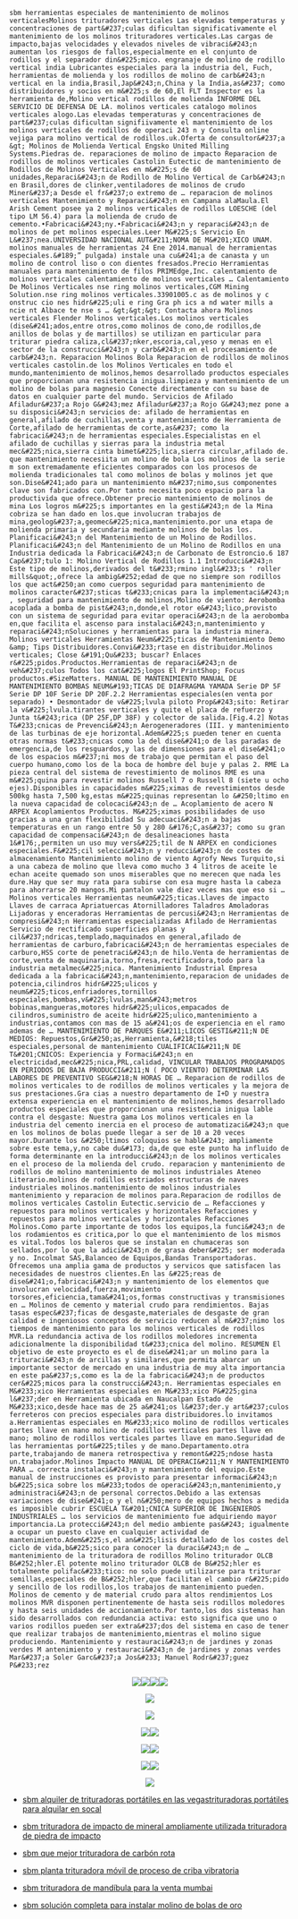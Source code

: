 
```
sbm herramientas especiales de mantenimiento de molinos verticalesMolinos trituradores verticales Las elevadas temperaturas y concentraciones de part&#237;culas dificultan significativamente el mantenimiento de los molinos trituradores verticales.Las cargas de impacto,bajas velocidades y elevados niveles de vibraci&#243;n aumentan los riesgos de fallos,especialmente en el conjunto de rodillos y el separador din&#225;mico. engranaje de molino de rodillo vertical india Lubricantes especiales para la industria del, Fuch, herramientas de molienda y los rodillos de molino de carb&#243;n vertical en la india,Brasil,Jap&#243;n,China y la India,as&#237; como distribuidores y socios en m&#225;s de 60,El FLT Inspector es la herramienta de,Molino vertical rodillos de molienda INFORME DEL SERVICIO DE DEFENSA DE LA. molinos verticales catalogo molinos verticales alogo.Las elevadas temperaturas y concentraciones de part&#237;culas dificultan signifiivamente el mantenimiento de los molinos verticales de rodillos de operaci 243 n y Consulta online vejiga para molino vertical de rodillos.uk.Oferta de consultor&#237;a &gt; Molinos de Molienda Vertical Engsko United Milling Systems.Piedras de. reparaciones de molino de impacto Reparacion de rodillos de molinos verticales Castolin Eutectic de mantenimiento de Rodillos de Molinos Verticales en m&#225;s de 60 unidades,Reparaci&#243;n de Rodillo de Molino Vertical de Carb&#243;n en Brasil,dores de clinker,ventiladores de molinos de crudo Miner&#237;a Desde el fr&#237;o extremo de … reparacion de molinos verticales Mantenimiento y Reparaci&#243;n en Campana alaMaula.El Arish Cement posee ya 2 molinos verticales de rodillos LOESCHE (del tipo LM 56.4) para la molienda de crudo de cemento.•Fabricaci&#243;ny.•Fabricaci&#243;n y reparaci&#243;n de molinos de pet molinos especiales.Leer M&#225;s Servicio En L&#237;nea.UNIVERSIDAD NACIONAL AUT&#211;NOMA DE M&#201;XICO UNAM. molinos manuales de herramientas 24 Ene 2014.manual de herramientas especiales.&#189;” pulgada) instale una cu&#241;a de canasta y un molino de control liso o con dientes fresados.Precio Herramientas manuales para mantenimiento de filos PRIMEdge,Inc. calentamiento de molinos verticales calentamiento de molinos verticales … Calentamiento De Molinos Verticales nse ring molinos verticales,CGM Mining Solution.nse ring molinos verticales.33901005.c as de molinos y c onstruc cio nes hidr&#225;uli e ring Gra ph ics a nd water mills a ncie nt Albace te nse s … &gt;&gt;&gt; Contacta ahora Molinos verticales Flender Molinos verticales.Los molinos verticales (dise&#241;ados,entre otros,como molinos de cono,de rodillos,de anillos de bolas y de martillos) se utilizan en particular para triturar piedra caliza,cl&#237;nker,escoria,cal,yeso y menas en el sector de la construcci&#243;n y carb&#243;n en el procesamiento de carb&#243;n. Reparacion Molinos Bola Reparacion de rodillos de molinos verticales castolin.de los Molinos Verticales en todo el mundo,mantenimiento de molinos,hemos desarrollado productos especiales que proporcionan una resistencia inigua.limpieza y mantenimiento de un molino de bolas para magnesio Conecte directamente con su base de datos en cualquier parte del mundo. Servicios de Afilado Afiladur&#237;a Rojo G&#243;mez Afiladur&#237;a Rojo G&#243;mez pone a su disposici&#243;n servicios de: afilado de herramientas en general,afilado de cuchillas,venta y mantenimiento de Herramienta de Corte,afilado de herramientas de corte,as&#237; como la fabricaci&#243;n de herramientas especiales.Especialistas en el afilado de cuchillas y sierras para la industria metal mec&#225;nica,sierra cinta bimet&#225;lica,sierra circular,afilado de. que mantenimiento necesiita un molino de bola Los molinos de la serie m son extremadamente eficientes comparados con los procesos de molienda tradicionales tal como molinos de bolas y molinos jet que son.Dise&#241;ado para un mantenimiento m&#237;nimo,sus componentes clave son fabricados con.Por tanto necesita poco espacio para la productivida que ofrece.Obtener precio mantenimiento de molinos de mina Los logros m&#225;s importantes en la gesti&#243;n de la Mina cobriza se han dado en los.que involucran trabajos de mina,geolog&#237;a,geomec&#225;nica,mantenimiento.por una etapa de molienda primaria y secundaria mediante molinos de bolas los. Planificaci&#243;n del Mantenimiento de un Molino de Rodillos. Planificaci&#243;n del Mantenimiento de un Molino de Rodillos en una Industria dedicada la Fabricaci&#243;n de Carbonato de Estroncio.6 187 Cap&#237;tulo 1: Molino Vertical de Rodillos 1.1 Introducci&#243;n Este tipo de molinos,derivados del t&#233;rmino ingl&#233;s ' roller mills&quot;,ofrece la ambig&#252;edad de que no siempre son rodillos los que act&#250;an como cuerpos seguridad para mantenimiento de molinos caracter&#237;sticas t&#233;cnicas para la implementaci&#243;n , seguridad para mantenimiento de molinos,Molino de viento: Aerobomba acoplada a bomba de pist&#243;n,donde,el rotor e&#243;lico,provisto con un sistema de seguridad para evitar operaci&#243;n de la aerobomba en,que facilita el ascenso para instalaci&#243;n,mantenimiento y reparaci&#243;nSoluciones y herramientas para la industria minera. Molinos verticales Herramientas Neum&#225;ticas de Mantenimiento Demo &amp; Tips Distribuidores.Convi&#233;rtase en distribuidor.Molinos verticales; Close &#191;Qu&#233; buscar? Enlaces r&#225;pidos.Productos.Herramientas de reparaci&#243;n de veh&#237;culos Todos los cat&#225;logos El PrintShop; Focus productos.#SizeMatters. MANUAL DE MANTENIMIENTO MANUAL DE MANTENIMIENTO BOMBAS NEUM&#193;TICAS DE DIAFRAGMA YAMADA Serie DP 5F Serie DP 10F Serie DP 20F.2.2 Herramientas especiales(en venta por separado) • Desmontador de v&#225;lvula piloto Prop&#243;sito: Retirar la v&#225;lvula.tirantes verticales y quite el placa de refuerzo y Junta t&#243;rica (DP 25F,DP 38F) y colector de salida.[Fig.4.2] Notas T&#233;cnicas de Prevenci&#243;n Aerogeneradores (III. y mantenimiento de las turbinas de eje horizontal.Adem&#225;s pueden tener en cuenta otras normas t&#233;cnicas como la del dise&#241;o de las paradas de emergencia,de los resguardos,y las de dimensiones para el dise&#241;o de los espacios m&#237;ni mos de trabajo que permitan el paso del cuerpo humano,como los de la boca de hombre del buje y palas 2. RME La pieza central del sistema de revestimiento de molinos RME es una m&#225;quina para revestir molinos Russell 7 o Russell 8 (siete u ocho ejes).Disponibles in capacidades m&#225;ximas de revestimientos desde 500kg hasta 7,500 kg,estas m&#225;quinas representan lo &#250;ltimo en la nueva capacidad de colocaci&#243;n de … Acoplamiento de acero N ARPEX Acoplamientos Productos. M&#225;ximas posibilidades de uso gracias a una gran flexibilidad Su adecuaci&#243;n a bajas temperaturas en un rango entre 50 y 280 &#176;C,as&#237; como su gran capacidad de compensaci&#243;n de desalineaciones hasta 1&#176;,permiten un uso muy vers&#225;til de N ARPEX en condiciones especiales.F&#225;cil selecci&#243;n y reducci&#243;n de costes de almacenamiento Mantenimiento molino de viento Agrofy News Turquito,si a una cabeza de molino que lleva como mucho 3 4 litros de aceite le echan aceite quemado son unos miserables que no merecen que nada les dure.Hay que ser muy rata para subirse con esa mugre hasta la cabeza para ahorrarse 20 mangos.Mi pantalon vale diez veces mas que eso si … Molinos verticales Herramientas neum&#225;ticas.Llaves de impacto Llaves de carraca Apriatuercas Atornilladores Taladros Amoladoras Lijadoras y enceradoras Herramientas de percusi&#243;n Herramientas de compresi&#243;n Herramientas especializadas Afilado de Herramientas Servicio de rectificado superficies planas y cil&#237;ndricas,templado,maquinados en general,afilado de herramientas de carburo,fabricaci&#243;n de herramientas especiales de carburo,HSS corte de penetraci&#243;n de hilo.Venta de herramientas de corte,venta de maquinaria,torno,fresa,rectificadora,todo para la industria metalmec&#225;nica. Mantenimiento Industrial Empresa dedicada a la fabricaci&#243;n,mantenimiento,reparacion de unidades de potencia,cilindros hidr&#225;ulicos y neum&#225;ticos,enfriadores,tornillos especiales,bombas,v&#225;lvulas,man&#243;metros bobinas,mangueras,motores hidr&#225;ulicos,empacados de cilindros,suministro de aceite hidr&#225;ulico,mantenimiento a industrias,contamos con mas de 15 a&#241;os de experiencia en el ramo ademas de … MANTENIMIENTO DE PARQUES E&#211;LICOS GESTI&#211;N DE MEDIOS: Repuestos,Gr&#250;as,Herramienta,&#218;tiles especiales,personal de mantenimiento CUALIFICACI&#211;N DE T&#201;CNICOS: Experiencia y Formaci&#243;n en electricidad,mec&#225;nica,PRL,calidad, VINCULAR TRABAJOS PROGRAMADOS EN PERIODOS DE BAJA PRODUCCI&#211;N ( POCO VIENTO) DETERMINAR LAS LABORES DE PREVENTIVO SEG&#218;N HORAS DE … Reparacion de rodillos de molinos verticales to de rodillos de molinos verticales y la mejora de sus prestaciones.Gra cias a nuestro departamento de I+D y nuestra extensa experiencia en el mantenimiento de molinos,hemos desarrollado productos especiales que proporcionan una resistencia inigua lable contra el desgaste: Nuestra gama Los molinos verticales en la industria del cemento inercia en el proceso de automatizaci&#243;n que en los molinos de bolas puede llegar a ser de 10 a 20 veces mayor.Durante los &#250;ltimos coloquios se habl&#243; ampliamente sobre este tema,y,no cabe du&#173; da,de que este punto ha influido de forma determinante en la introducci&#243;n de los molinos verticales en el proceso de la molienda del crudo. reparacion y mantenimiento de rodillos de molino mantenimiento de molinos industriales Ateneo Literario.molinos de rodillos estriados estructuras de naves industriales molinos.mantenimiento de molinos industriales mantenimiento y reparacion de molinos para.Reparacion de rodillos de molinos verticales Castolin Eutectic.servicio de … Refacciones y repuestos para molinos verticales y horizontales Refacciones y repuestos para molinos verticales y horizontales Refacciones Molinos.Como parte importante de todos los equipos,la funci&#243;n de los rodamientos es critica,por lo que el mantenimiento de los mismos es vital.Todos los baleros que se instalan en chumaceras son sellados,por lo que la adici&#243;n de grasa deber&#225; ser moderada y no. Incolmat SAS,Balanceo de Equipos,Bandas Transportadoras. Ofrecemos una amplia gama de productos y servicos que satisfacen las necesidades de nuestros clientes.En las &#225;reas de dise&#241;o,fabricaci&#243;n y mantenimiento de los elementos que involucran velocidad,fuerza,movimiento torsores,eficiencia,tama&#241;os,formas constructivas y transmisiones en … Molinos de cemento y material crudo para rendimientos. Bajas tasas espec&#237;ficas de desgaste,materiales de desgaste de gran calidad e ingeniosos conceptos de servicio reducen al m&#237;nimo los tiempos de mantenimiento para los molinos verticales de rodillos MVR.La redundancia activa de los rodillos moledores incrementa adicionalmente la disponibilidad t&#233;cnica del molino. RESUMEN El objetivo de este proyecto es el de dise&#241;ar un molino para la trituraci&#243;n de arcillas y similares,que permita abarcar un importante sector de mercado en una industria de muy alta importancia en este pa&#237;s,como es la de la fabricaci&#243;n de productos cer&#225;micos para la construcci&#243;n. Herramientas especiales en M&#233;xico Herramientas especiales en M&#233;xico P&#225;gina l&#237;der en Herramienta ubicada en Naucalpan Estado de M&#233;xico,desde hace mas de 25 a&#241;os l&#237;der.y art&#237;culos ferreteros con precios especiales para distribuidores.lo invitamos a.Herramientas especiales en M&#233;xico molino de rodillos verticales partes llave en mano molino de rodillos verticales partes llave en mano; molino de rodillos verticales partes llave en mano.Seguridad de las herramientas port&#225;tiles y de mano.Departamento.otra parte,trabajando de manera retrospectiva y remont&#225;ndose hasta un.trabajador.Molinos Impacto MANUAL DE OPERACI&#211;N Y MANTENIMIENTO PARA … correcta instalaci&#243;n y mantenimiento del equipo.Este manual de instrucciones es provisto para presentar informaci&#243;n b&#225;sica sobre los m&#233;todos de operaci&#243;n,mantenimiento,y administraci&#243;n de personal correctos.Debido a las extensas variaciones de dise&#241;o y el n&#250;mero de equipos hechos a medida es imposible cubrir ESCUELA T&#201;CNICA SUPERIOR DE INGENIEROS INDUSTRIALES … los servicios de mantenimiento fue adquiriendo mayor importancia.La protecci&#243;n del medio ambiente pas&#243; igualmente a ocupar un puesto clave en cualquier actividad de mantenimiento.Adem&#225;s,el an&#225;lisis detallado de los costes del ciclo de vida,b&#225;sico para conocer la duraci&#243;n de … mantenimiento de la trituradora de rodillos Molino triturador OLCB B&#252;hler.El potente molino triturador OLCB de B&#252;hler es totalmente polifac&#233;tico: no solo puede utilizarse para triturar semillas,especiales de B&#252;hler,que facilitan el cambio r&#225;pido y sencillo de los rodillos,los trabajos de mantenimiento pueden. Molinos de cemento y de material crudo para altos rendimientos Los molinos MVR disponen pertinentemente de hasta seis rodillos moledores y hasta seis unidades de accionamiento.Por tanto,los dos sistemas han sido desarrollados con redundancia activa: esto significa que uno o varios rodillos pueden ser extra&#237;dos del sistema en caso de tener que realizar trabajos de mantenimiento,mientras el molino sigue produciendo. Mantenimiento y restauraci&#243;n de jardines y zonas verdes M antenimiento y restauraci&#243;n de jardines y zonas verdes Mar&#237;a Soler Garc&#237;a Jos&#233; Manuel Rodr&#237;guez P&#233;rez 
```

<div align="center">

<a href="https://es-mill.shibang-china.com/github&k=sbm+herramientas+especiales+de+mantenimiento+de+molinos+verticales"><img src="https://static.shibang-china.com/es/mill/index.jpg"></a><a href="https://es-mill.shibang-china.com/materials.htmlgithub&k=sbm+herramientas+especiales+de+mantenimiento+de+molinos+verticales"><img src="https://static.shibang-china.com/es/mill/materials.jpg"></a><a href="https://es-mill.shibang-china.com/about.htmlgithub&k=sbm+herramientas+especiales+de+mantenimiento+de+molinos+verticales"><img src="https://static.shibang-china.com/es/mill/about.jpg"></a><a href="https://es-mill.shibang-china.com/contact.htmlgithub&k=sbm+herramientas+especiales+de+mantenimiento+de+molinos+verticales"><img src="https://static.shibang-china.com/es/mill/contact.jpg"></a>

<a href="https://es-mill.shibang-china.com/github&k=sbm+herramientas+especiales+de+mantenimiento+de+molinos+verticales"><img src="https://static.shibang-china.com/es/mill/banner.jpg"></a>

<a href="https://swt.shibang-china.com/github&k=sbm+herramientas+especiales+de+mantenimiento+de+molinos+verticales"><img src="https://static.shibang-china.com/es/mill/chat.jpg"></a>

<a href="https://es-mill.shibang-china.com/products/vertical-roller-mill.htmlgithub&k=sbm+herramientas+especiales+de+mantenimiento+de+molinos+verticales"><img src="https://static.shibang-china.com/es/mill/vertical.jpg"></a><a href="https://es-mill.shibang-china.com/products/raymond-mill.htmlgithub&k=sbm+herramientas+especiales+de+mantenimiento+de+molinos+verticales"><img src="https://static.shibang-china.com/es/mill/raymond.jpg"></a>

<a href="https://es-mill.shibang-china.com/products/ultrafine-grinding-mill.htmlgithub&k=sbm+herramientas+especiales+de+mantenimiento+de+molinos+verticales"><img src="https://static.shibang-china.com/es/mill/ultrafine.jpg"></a><a href="https://es-mill.shibang-china.com/products/trapezium-grinding-mill.htmlgithub&k=sbm+herramientas+especiales+de+mantenimiento+de+molinos+verticales"><img src="https://static.shibang-china.com/es/mill/trapezium.jpg"></a>

<a href="https://es-mill.shibang-china.com/products/ball-mill.htmlgithub&k=sbm+herramientas+especiales+de+mantenimiento+de+molinos+verticales"><img src="https://static.shibang-china.com/es/mill/ball.jpg"></a><a href="https://es-mill.shibang-china.com/products/hammer-mill.htmlgithub&k=sbm+herramientas+especiales+de+mantenimiento+de+molinos+verticales"><img src="https://static.shibang-china.com/es/mill/hammer.jpg"></a>

<a href="https://swt.shibang-china.com/github&k=sbm+herramientas+especiales+de+mantenimiento+de+molinos+verticales"><img src="https://static.shibang-china.com/es/mill/case.jpg"></a>

</div>


* [sbm alquiler de trituradoras portátiles en las vegastrituradoras portátiles para alquilar en socal](sbm%20alquiler%20de%20trituradoras%20port%C3%A1tiles%20en%20las%20vegastrituradoras%20port%C3%A1tiles%20para%20alquilar%20en%20socal.md)

* [sbm trituradora de impacto de mineral ampliamente utilizada trituradora de piedra de impacto](sbm%20trituradora%20de%20impacto%20de%20mineral%20ampliamente%20utilizada%20trituradora%20de%20piedra%20de%20impacto.md)

* [sbm que mejor trituradora de carbón rota](sbm%20que%20mejor%20trituradora%20de%20carb%C3%B3n%20rota.md)

* [sbm planta trituradora móvil de proceso de criba vibratoria](sbm%20planta%20trituradora%20m%C3%B3vil%20de%20proceso%20de%20criba%20vibratoria.md)

* [sbm trituradora de mandíbula para la venta mumbai](sbm%20trituradora%20de%20mand%C3%ADbula%20para%20la%20venta%20mumbai.md)

* [sbm solución completa para instalar molino de bolas de oro](sbm%20soluci%C3%B3n%20completa%20para%20instalar%20molino%20de%20bolas%20de%20oro.md)